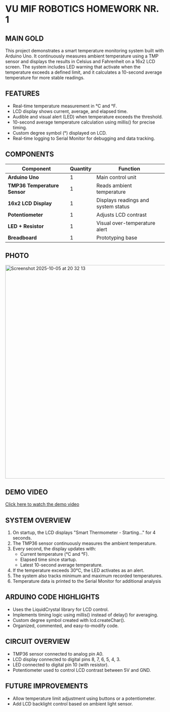 # VU MIF ROBOTICS HOMEWORK NR. 1

## MAIN GOLD
This project demonstrates a smart temperature monitoring system built with Arduino Uno.
It continuously measures ambient temperature using a TMP sensor and displays the results in Celsius and Fahrenheit on a 16x2 LCD screen.
The system includes LED warning that activate when the temperature exceeds a defined limit, and it calculates a 10-second average temperature for more stable readings.

## FEATURES 
- Real-time temperature measurement in °C and °F.
- LCD display shows current, average, and elapsed time.
- Audible and visual alert (LED) when temperature exceeds the threshold.
- 10-second average temperature calculation using millis() for precise timing.
- Custom degree symbol (°) displayed on LCD.
- Real-time logging to Serial Monitor for debugging and data tracking.

## COMPONENTS

| Component | Quantity | Function |
|------------|-----------|-----------|
| **Arduino Uno** | 1 | Main control unit |
| **TMP36 Temperature Sensor** | 1 | Reads ambient temperature |
| **16x2 LCD Display** | 1 | Displays readings and system status |
| **Potentiometer** | 1 | Adjusts LCD contrast |
| **LED + Resistor** | 1 | Visual over-temperature alert |
| **Breadboard** | 1 | Prototyping base |

## PHOTO
<img width="762" height="672" alt="Screenshot 2025-10-05 at 20 32 13" src="https://github.com/user-attachments/assets/ac97a7d8-017f-45dd-9464-7ed1e0c63745" />

## DEMO VIDEO

[Click here to watch the demo video](https://github.com/vasarepratuzaite/Robotics.-HW1/blob/main/demo.mp4)

## SYSTEM OVERVIEW
1. On startup, the LCD displays "Smart Thermometer - Starting..." for 4 seconds.
2. The TMP36 sensor continuously measures the ambient temperature.
3. Every second, the display updates with:
      - Current temperature (°C and °F).
      - Elapsed time since startup.
      - Latest 10-second average temperature.
4. If the temperature exceeds 30°C, the LED activates as an alert.
5. The system also tracks minimum and maximum recorded temperatures.
6. Temperature data is printed to the Serial Monitor for additional analysis

## ARDUINO CODE HIGHLIGHTS 
- Uses the LiquidCrystal library for LCD control.
- Implements timing logic using millis() instead of delay() for averaging.
- Custom degree symbol created with lcd.createChar().
- Organized, commented, and easy-to-modify code.

## CIRCUIT OVERVIEW 
- TMP36 sensor connected to analog pin A0.
- LCD display connected to digital pins 8, 7, 6, 5, 4, 3.
- LED connected to digital pin 10 (with resistor).
- Potentiometer used to control LCD contrast between 5V and GND.

## FUTURE IMPROVEMENTS
- Allow temperature limit adjustment using buttons or a potentiometer.
- Add LCD backlight control based on ambient light sensor.



   



